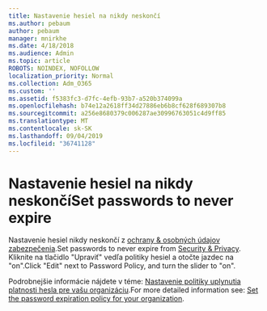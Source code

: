 ```yaml
---
title: Nastavenie hesiel na nikdy neskončí
ms.author: pebaum
author: pebaum
manager: mnirkhe
ms.date: 4/18/2018
ms.audience: Admin
ms.topic: article
ROBOTS: NOINDEX, NOFOLLOW
localization_priority: Normal
ms.collection: Adm_O365
ms.custom: ''
ms.assetid: f5383fc3-d7fc-4efb-93b7-a520b374099a
ms.openlocfilehash: b74e12a2618ff34d27886eb6b8cf628f689307b8
ms.sourcegitcommit: a256e8680379c006287ae30996763051c4d9ff85
ms.translationtype: MT
ms.contentlocale: sk-SK
ms.lasthandoff: 09/04/2019
ms.locfileid: "36741128"
---
```

# <a name="set-passwords-to-never-expire"></a><span data-ttu-id="dfc65-102">Nastavenie hesiel na nikdy neskončí</span><span class="sxs-lookup"><span data-stu-id="dfc65-102">Set passwords to never expire</span></span>

<span data-ttu-id="dfc65-103">Nastavenie hesiel nikdy neskončí z [ochrany &amp; osobných údajov zabezpečenia](https://portal.office.com/adminportal/home#/settings/security).</span><span class="sxs-lookup"><span data-stu-id="dfc65-103">Set passwords to never expire from [Security &amp; Privacy](https://portal.office.com/adminportal/home#/settings/security).</span></span> <span data-ttu-id="dfc65-104">Kliknite na tlačidlo "Upraviť" vedľa politiky hesiel a otočte jazdec na "on".</span><span class="sxs-lookup"><span data-stu-id="dfc65-104">Click "Edit" next to Password Policy, and turn the slider to "on".</span></span>
  
<span data-ttu-id="dfc65-105">Podrobnejšie informácie nájdete v téme: [Nastavenie politiky uplynutia platnosti hesla pre vašu organizáciu](https://docs.microsoft.com/office365/admin/manage/set-password-expiration-policy).</span><span class="sxs-lookup"><span data-stu-id="dfc65-105">For more detailed information see: [Set the password expiration policy for your organization](https://docs.microsoft.com/office365/admin/manage/set-password-expiration-policy).</span></span>
  

